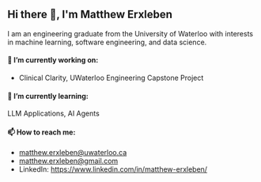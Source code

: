 ## Hi there 👋, I'm Matthew Erxleben

I am an engineering graduate from the University of Waterloo with interests in machine learning, software engineering, and data science.

#### 🔭 I’m currently working on:

- Clinical Clarity, UWaterloo Engineering Capstone Project

#### 🌱 I’m currently learning:
LLM Applications, AI Agents

#### 📫 How to reach me: 

- matthew.erxleben@uwaterloo.ca
- matthew.erxleben@gmail.com
- LinkedIn: https://www.linkedin.com/in/matthew-erxleben/
